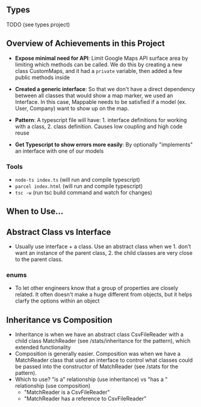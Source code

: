 ## Types
TODO (see types project)

## Overview of Achievements in this Project
- **Expose minimal need for API**: Limit Google Maps API surface area by limiting which methods can be called. We do this by creating a new class CustomMaps, and it had a `private` variable, then added a few public methods inside

- **Created a generic interface**: So that we don't have a direct dependency between all classes that would show a map marker, we used an Interface. In this case, Mappable needs to be satisfied if a model (ex. User, Company) want to show up on the map.

- **Pattern**: A typescript file will have: 1. interface definitions for working with a class, 2. class definition. Causes low coupling and high code reuse

- **Get Typescript to show errors more easily**: By optionally "implements" an interface with one of our models


### Tools
- `node-ts index.ts` (will run and compile typescript)
- `parcel index.html` (will run and compile typescript)
- `tsc -w` (run tsc build command and watch for changes)


## When to Use...
## Abstract Class vs Interface
- Usually use interface + a class. Use an abstract class when we 1. don't want an instance of the parent class, 2. the child classes are very close to the parent class.
### enums
- To let other engineers know that a group of properties are closely related. It often doesn't make a huge different from objects, but it helps clarfy the options within an object

## Inheritance vs Composition
- Inheritance is when we have an abstract class CsvFileReader with a child class MatchReader (see /stats/inheritance for the pattern), which extended functionality
- Composition is generally easier. Composition was when we have a MatchReader class that used an interface to control what classes could be passed into the constructor of MatchReader (see /stats for the pattern).
- Which to use? "is a" relationship (use inheritance) vs "has a " relationship (use composition)
  - "MatchReader is a CsvFileReader"
  - "MatchReader has a reference to CsvFileReader"
